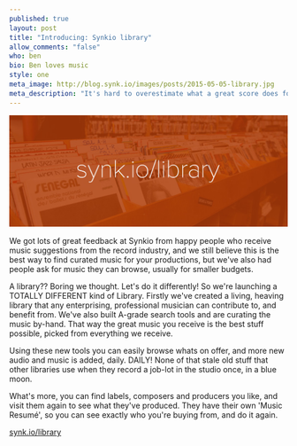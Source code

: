```yaml
---
published: true
layout: post
title: "Introducing: Synkio library"
allow_comments: "false"
who: ben
bio: Ben loves music
style: one
meta_image: http://blog.synk.io/images/posts/2015-05-05-library.jpg
meta_description: "It's hard to overestimate what a great score does for a movie. We know that. You know that..."
---
```


[![Synkio library](/images/posts/2015-05-05-library.jpg)](http://synk.io/library)

We got lots of great feedback at Synkio from happy people who receive music suggestions from the record industry<!--excerpt-->, and we still believe this is the best way to find curated music for your productions, but we've also had people ask for music they can browse, usually for smaller budgets.

A library?? Boring we thought. Let's do it differently! So we're launching a TOTALLY DIFFERENT kind of Library. Firstly we've created a living, heaving library that any enterprising, professional musician can contribute to, and benefit from. We've also built A-grade search tools and are curating the music by-hand. That way the great music you receive is the best stuff possible, picked from everything we receive.

Using these new tools you can easily browse whats on offer, and more new audio and music is added, daily. DAILY! None of that stale old stuff that other libraries use when they record a job-lot in the studio once, in a blue moon.

What's more, you can find labels, composers and producers you like, and visit them again to see what they've produced. They have their own 'Music Resumé', so you can see exactly who you're buying from, and do it again.

[synk.io/library](http://synk.io/library)
